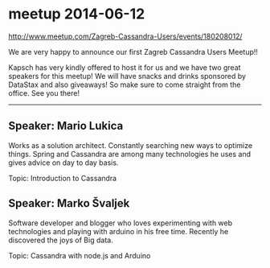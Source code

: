 meetup 2014-06-12
=================


http://www.meetup.com/Zagreb-Cassandra-Users/events/180208012/

We are very happy to announce our first Zagreb Cassandra Users Meetup!!

Kapsch has very kindly offered to host it for us and we have two great speakers for this meetup! We will have snacks and drinks sponsored by DataStax and also giveaways! So make sure to come straight from the office. See you there!


-----


Speaker: Mario Lukica 
---------------------
Works as a solution architect. Constantly searching new ways to optimize 
things. Spring and Cassandra are among many technologies he uses and 
gives advice on day to day basis. 

Topic: Introduction to Cassandra 



Speaker: Marko Švaljek
---------------------- 
Software developer and blogger who loves experimenting with web technologies 
and playing with arduino in his free time. Recently he discovered the joys 
of Big data. 

Topic: Cassandra with node.js and Arduino 

